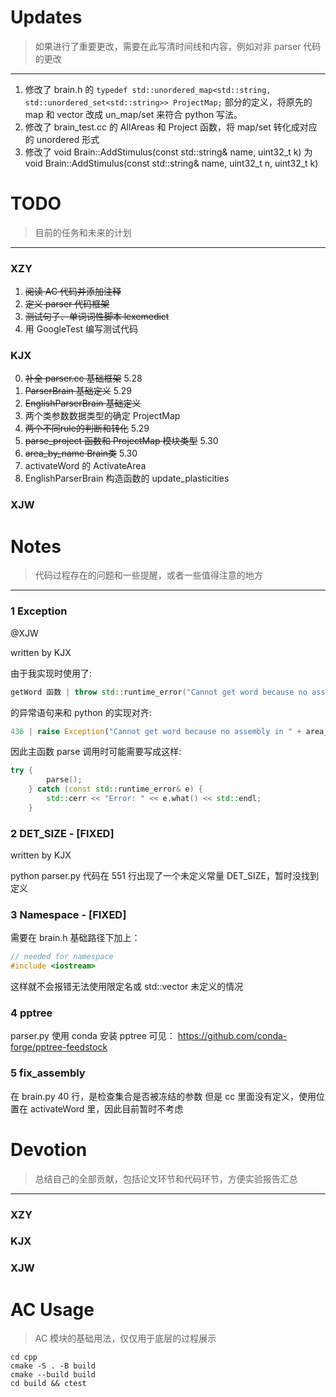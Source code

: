 # Updates
> 如果进行了重要更改，需要在此写清时间线和内容，例如对非 parser 代码的更改
---

1. 修改了 brain.h 的 ```typedef std::unordered_map<std::string, std::unordered_set<std::string>> ProjectMap;``` 部分的定义，将原先的 map 和 vector 改成 un_map/set 来符合 python 写法。
2. 修改了 brain_test.cc 的 AllAreas 和 Project 函数，将 map/set 转化成对应的 unordered 形式
3. 修改了 void Brain::AddStimulus(const std::string& name, uint32_t k) 为 void Brain::AddStimulus(const std::string& name, uint32_t n, uint32_t k) 

# TODO
> 目前的任务和未来的计划
---

### XZY
1. ~~阅读 AC 代码并添加注释~~
2. ~~定义 parser 代码框架~~
3. ~~测试句子、单词词性脚本 lexemedict~~
3. 用 GoogleTest 编写测试代码

### KJX

0. ~~补全 parser.cc 基础框架~~ 5.28
1. ~~ParserBrain 基础定义~~ 5.29
2. ~~EnglishParserBrain 基础定义~~
3. 两个类参数数据类型的确定 ProjectMap
4. ~~两个不同rule的判断和转化~~ 5.29
5. ~~parse_project 函数和 ProjectMap 模块类型~~ 5.30
6. ~~area_by_name Brain类~~ 5.30
7. activateWord 的 ActivateArea
8. EnglishParserBrain 构造函数的 update_plasticities 

### XJW



# Notes
> 代码过程存在的问题和一些提醒，或者一些值得注意的地方
---

### 1 Exception
@XJW

written by KJX

由于我实现时使用了:
```c++
getWord 函数 | throw std::runtime_error("Cannot get word because no assembly in " + area_name);
```
的异常语句来和 python 的实现对齐:
```py
436 | raise Exception("Cannot get word because no assembly in " + area_name)
```
因此主函数 parse 调用时可能需要写成这样:
```c++
try {
        parse();
    } catch (const std::runtime_error& e) {
        std::cerr << "Error: " << e.what() << std::endl;
    }
```

### 2 DET_SIZE - [FIXED]
written by KJX

python parser.py 代码在 551 行出现了一个未定义常量 DET_SIZE，暂时没找到定义

### 3 Namespace - [FIXED]
需要在 brain.h 基础路径下加上：
```c++
// needed for namespace
#include <iostream>
```
这样就不会报错无法使用限定名或 std::vector 未定义的情况

### 4 pptree
parser.py 使用 conda 安装 pptree 可见：
https://github.com/conda-forge/pptree-feedstock

### 5 fix_assembly
在 brain.py 40 行，是检查集合是否被冻结的参数
但是 cc 里面没有定义，使用位置在 activateWord 里，因此目前暂时不考虑

# Devotion
> 总结自己的全部贡献，包括论文环节和代码环节，方便实验报告汇总
---

### XZY

### KJX

### XJW


# AC Usage
> AC 模块的基础用法，仅仅用于底层的过程展示
```shell
cd cpp
cmake -S . -B build
cmake --build build
cd build && ctest
```